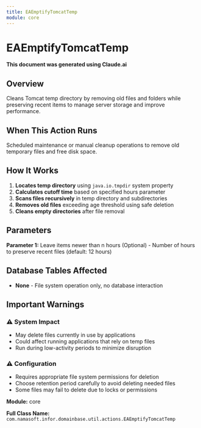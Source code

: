```yaml
---
title: EAEmptifyTomcatTemp
module: core
---
```



<div class='entity-flows'>

# EAEmptifyTomcatTemp

**This document was generated using Claude.ai**

## Overview

Cleans Tomcat temp directory by removing old files and folders while preserving recent items to manage server storage and improve performance.

## When This Action Runs

Scheduled maintenance or manual cleanup operations to remove old temporary files and free disk space.

## How It Works

1. **Locates temp directory** using `java.io.tmpdir` system property
2. **Calculates cutoff time** based on specified hours parameter
3. **Scans files recursively** in temp directory and subdirectories
4. **Removes old files** exceeding age threshold using safe deletion
5. **Cleans empty directories** after file removal

## Parameters

**Parameter 1:** Leave items newer than n hours (Optional) - Number of hours to preserve recent files (default: 12 hours)

## Database Tables Affected

- **None** - File system operation only, no database interaction

## Important Warnings

### ⚠️ System Impact
- May delete files currently in use by applications
- Could affect running applications that rely on temp files
- Run during low-activity periods to minimize disruption

### ⚠️ Configuration
- Requires appropriate file system permissions for deletion
- Choose retention period carefully to avoid deleting needed files
- Some files may fail to delete due to locks or permissions

**Module:** core

**Full Class Name:** `com.namasoft.infor.domainbase.util.actions.EAEmptifyTomcatTemp`


</div>

